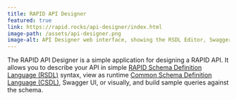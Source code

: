 ```yaml
---
title: RAPID API Designer
featured: true
link: https://rapid.rocks/api-designer/index.html
image-path: /assets/api-designer.png
image-alt: API Designer web interface, showing the RSDL Editor, Swagger UI, and request text box
---
```

The RAPID API Designer is a simple application for designing a RAPID API. It allows you to describe your API in simple <a href="https://rapid.rocks/docs/rsdl/rsdl-intro">RAPID Schema Definition Language (RSDL)</a> syntax, view as runtime <a href="https://rapid.rocks/docs/spec/servicedescription">Common Schema Definition Language (CSDL)</a>, Swagger UI, or visually, and build sample queries against the schema.
